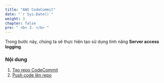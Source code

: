```yaml
---
title: "AWS CodeCommit"
date: "`r Sys.Date()`"
weight: 3
chapter: false
pre: " <b> 3. </b> "
---
```


Trong bước này, chúng ta sẽ thực hiện tạo sử dụng tính năng **Server access logging**.

### Nội dung

1.  [Tạo repo CodeCommit](3.1-repo/)
2.  [Push code lên repo](3.2-code/)

<!-- https://github.com/HUNG-rushb/React-Calculator/releases/tag/v1 -->
